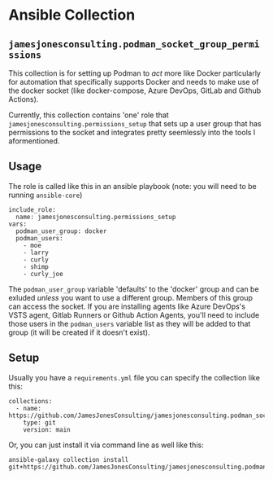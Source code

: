 # Ansible Collection 
## `jamesjonesconsulting.podman_socket_group_permissions`

This collection is for setting up Podman to _act_ more like Docker particularly for automation that specifically
supports Docker and needs to make use of the docker socket (like docker-compose, Azure DevOps, GitLab and Github Actions).

Currently, this collection contains 'one' role that `jamesjonesconsulting.permissions_setup` that sets up a user group that
has permissions to the socket and integrates pretty seemlessly into the tools I aformentioned. 

## Usage

The role is called like this in an ansible playbook (note: you will need to be running `ansible-core`)

```
include_role:
  name: jamesjonesconsulting.permissions_setup
vars:
  podman_user_group: docker
  podman_users:
    - moe
    - larry
    - curly
    - shimp
    - curly_joe
```

The `podman_user_group` variable 'defaults' to the 'docker' group and can be exluded _unless_ you want to use a different group. Members of this group
can access the socket. If you are installing agents like Azure DevOps's VSTS agent, Gitlab Runners or Github Action Agents, you'll need to include
those users in the `podman_users` variable list as they will be added to that group (it will be created if it doesn't exist).

## Setup

Usually you have a `requirements.yml` file you can specify the collection like this:

```
collections:
  - name: https://github.com/JamesJonesConsulting/jamesjonesconsulting.podman_socket_group_permissions.git
    type: git
    version: main
```

Or, you can just install it via command line as well like this:

```
ansible-galaxy collection install git+https://github.com/JamesJonesConsulting/jamesjonesconsulting.podman_socket_group_permissions.git,main
```
